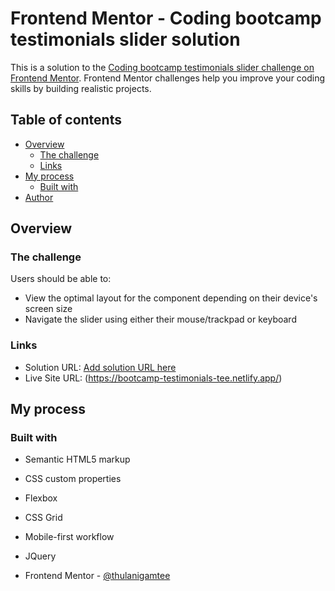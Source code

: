 # Frontend Mentor - Coding bootcamp testimonials slider solution

This is a solution to the [Coding bootcamp testimonials slider challenge on Frontend Mentor](https://www.frontendmentor.io/challenges/coding-bootcamp-testimonials-slider-4FNyLA8JL). Frontend Mentor challenges help you improve your coding skills by building realistic projects.

## Table of contents

- [Overview](#overview)
  - [The challenge](#the-challenge)
  - [Links](#links)
- [My process](#my-process)
  - [Built with](#built-with)
- [Author](#author)

## Overview

### The challenge

Users should be able to:

- View the optimal layout for the component depending on their device's screen size
- Navigate the slider using either their mouse/trackpad or keyboard

### Links

- Solution URL: [Add solution URL here](https://your-solution-url.com)
- Live Site URL: (https://bootcamp-testimonials-tee.netlify.app/)

## My process

### Built with

- Semantic HTML5 markup
- CSS custom properties
- Flexbox
- CSS Grid
- Mobile-first workflow
- JQuery

- Frontend Mentor - [@thulanigamtee](https://www.frontendmentor.io/profile/thulanigamtee)
